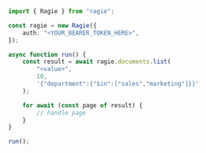 <!-- Start SDK Example Usage [usage] -->
```typescript
import { Ragie } from "ragie";

const ragie = new Ragie({
    auth: "<YOUR_BEARER_TOKEN_HERE>",
});

async function run() {
    const result = await ragie.documents.list(
        "<value>",
        10,
        '{"department":{"$in":["sales","marketing"]}}'
    );

    for await (const page of result) {
        // handle page
    }
}

run();

```
<!-- End SDK Example Usage [usage] -->
